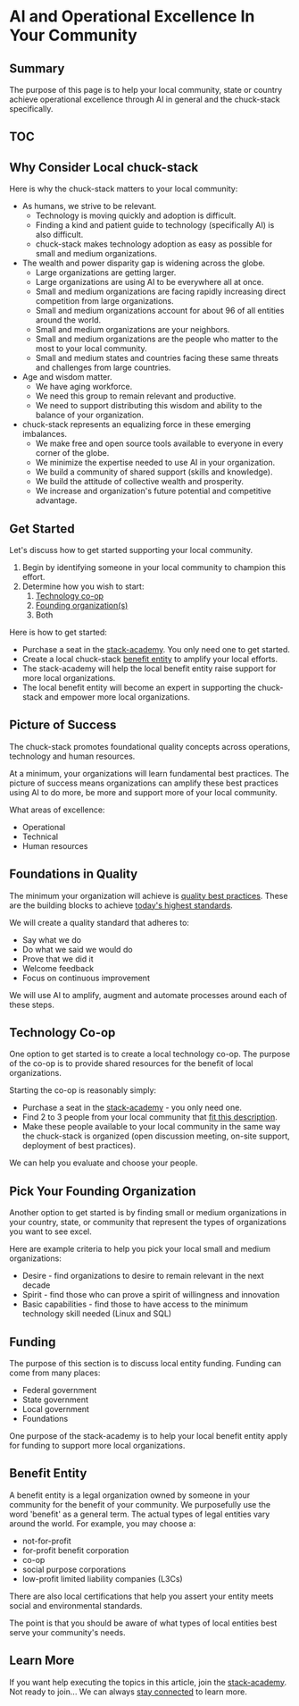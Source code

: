 # AI and Operational Excellence In Your Community

## Summary

The purpose of this page is to help your local community, state or country achieve operational excellence through AI in general and the chuck-stack specifically.

## TOC

<!-- toc -->

## Why Consider Local chuck-stack

Here is why the chuck-stack matters to your local community:

- As humans, we strive to be relevant.
  - Technology is moving quickly and adoption is difficult.
  - Finding a kind and patient guide to technology (specifically AI) is also difficult.
  - chuck-stack makes technology adoption as easy as possible for small and medium organizations.
- The wealth and power disparity gap is widening across the globe.
  - Large organizations are getting larger.
  - Large organizations are using AI to be everywhere all at once.
  - Small and medium organizations are facing rapidly increasing direct competition from large organizations.
  - Small and medium organizations account for about 96 of all entities around the world.
  - Small and medium organizations are your neighbors.
  - Small and medium organizations are the people who matter to the most to your local community.
  - Small and medium states and countries facing these same threats and challenges from large countries.
- Age and wisdom matter.
  - We have aging workforce.
  - We need this group to remain relevant and productive.
  - We need to support distributing this wisdom and ability to the balance of your organization.
- chuck-stack represents an equalizing force in these emerging imbalances.
  - We make free and open source tools available to everyone in every corner of the globe.
  - We minimize the expertise needed to use AI in your organization.
  - We build a community of shared support (skills and knowledge).
  - We build the attitude of collective wealth and prosperity.
  - We increase and organization's future potential and competitive advantage.

## Get Started

Let's discuss how to get started supporting your local community. 

1. Begin by identifying someone in your local community to champion this effort.
1. Determine how you wish to start:
    1. [Technology co-op](#technology-co-op)
    1. [Founding organization(s)](#pick-your-founding-organization)
    1. Both

Here is how to get started:

- Purchase a seat in the [stack-academy](./stack-academy.md). You only need one to get started.
- Create a local chuck-stack [benefit entity](#benefit-entity) to amplify your local efforts.
- The stack-academy will help the local benefit entity raise support for more local organizations.
- The local benefit entity will become an expert in supporting the chuck-stack and empower more local organizations.

## Picture of Success

The chuck-stack promotes foundational quality concepts across operations, technology and human resources.

At a minimum, your organizations will learn fundamental best practices. The picture of success means organizations can amplify these best practices using AI to do more, be more and support more of your local community.

What areas of excellence:

- Operational
- Technical
- Human resources

## Foundations in Quality

The minimum your organization will achieve is [quality best practices](./best-practices-operation.md). These are the building blocks to achieve [today's highest standards](./best-practices-operation.md#external-quality-program-breakdown).

We will create a quality standard that adheres to:

- Say what we do
- Do what we said we would do
- Prove that we did it
- Welcome feedback
- Focus on continuous improvement

We will use AI to amplify, augment and automate processes around each of these steps.

## Technology Co-op

One option to get started is to create a local technology co-op. The purpose of the co-op is to provide shared resources for the benefit of local organizations.

Starting the co-op is reasonably simply:

- Purchase a seat in the [stack-academy](./stack-academy.md) - you only need one.
- Find 2 to 3 people from your local community that [fit this description](./blog-chuck-stack-it-job-description-assessment.md).
- Make these people available to your local community in the same way the chuck-stack is organized (open discussion meeting, on-site support, deployment of best practices).

We can help you evaluate and choose your people.

## Pick Your Founding Organization

Another option to get started is by finding small or medium organizations in your country, state, or community that represent the types of organizations you want to see excel.

Here are example criteria to help you pick your local small and medium organizations:

- Desire - find organizations to desire to remain relevant in the next decade
- Spirit - find those who can prove a spirit of willingness and innovation
- Basic capabilities - find those to have access to the minimum technology skill needed (Linux and SQL)

## Funding

The purpose of this section is to discuss local entity funding. Funding can come from many places:

- Federal government
- State government
- Local government
- Foundations

One purpose of the stack-academy is to help your local benefit entity apply for funding to support more local organizations.

## Benefit Entity

A benefit entity is a legal organization owned by someone in your community for the benefit of your community. We purposefully use the word 'benefit' as a general term. The actual types of legal entities vary around the world. For example, you may choose a:

- not-for-profit
- for-profit benefit corporation
- co-op
- social purpose corporations
- low-profit limited liability companies (L3Cs)

There are also local certifications that help you assert your entity meets social and environmental standards.

The point is that you should be aware of what types of local entities best serve your community's needs.

## Learn More

If you want help executing the topics in this article, join the [stack-academy](./stack-academy.md). Not ready to join... We can always [stay connected](../learn-more.html) to learn more.
